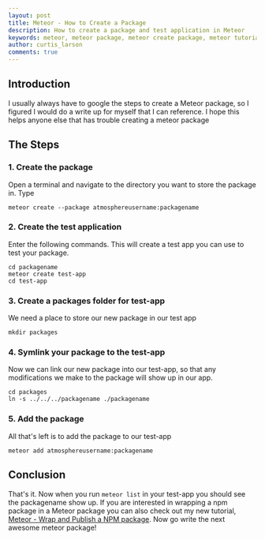 ```yaml
---
layout: post
title: Meteor - How to Create a Package
description: How to create a package and test application in Meteor
keywords: meteor, meteor package, meteor create package, meteor tutorial, meteor package tutorial, meteor how to create package
author: curtis_larson
comments: true
---
```


## Introduction

I usually always have to google the steps to create a Meteor package, so I figured I would do a write up for myself that I can reference. I hope this helps anyone else that has trouble creating a meteor package

## The Steps

### 1. Create the package


Open a terminal and navigate to the directory you want to store the package in. Type

    meteor create --package atmosphereusername:packagename

### 2. Create the test application

Enter the following commands. This will create a test app you can use to test your package.

    cd packagename
    meteor create test-app
    cd test-app

### 3. Create a packages folder for test-app

We need a place to store our new package in our test app

    mkdir packages

### 4. Symlink your package to the test-app

Now we can link our new package into our test-app, so that any modifications we make to the package will show up in our app.

    cd packages
    ln -s ../../../packagename ./packagename

### 5. Add the package

All that's left is to add the package to our test-app

    meteor add atmosphereusername:packagename


## Conclusion

That's it. Now when you run `meteor list` in your test-app you should see the packagename show up. If you are interested in wrapping a npm package in a Meteor package you can also check out my new tutorial, [Meteor - Wrap and Publish a NPM package](http://www.curtismlarson.com/blog/2015/11/20/meteor-wrap-publish-npm-package/). Now go write the next awesome meteor package!
